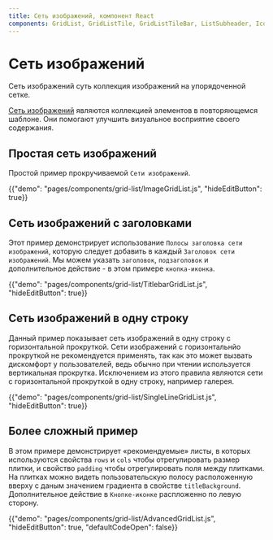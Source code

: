```yaml
---
title: Сеть изображений, компонент React
components: GridList, GridListTile, GridListTileBar, ListSubheader, IconButton
---
```


# Сеть изображений

<p class="description">Сеть изображений суть коллекция изображений на упорядоченной сетке.</p>

[Сеть изображений](https://material.io/design/components/image-lists.html) являются коллекцией элементов в повторяющемся шаблоне. Они помогают улучшить визуальное восприятие своего содержания.

## Простая сеть изображений

Простой пример прокручиваемой `Сети изображений`.

{{"demo": "pages/components/grid-list/ImageGridList.js", "hideEditButton": true}}

## Сеть изображений с заголовками

Этот пример демонстрирует использование `Полосы заголовка сети изображений`, которую следует добавить в каждый `Заголовок сети изображений`. Мы можем указать `заголовок`, `подзаголовок` и дополнительное действие - в этом примере `кнопка-иконка`.

{{"demo": "pages/components/grid-list/TitlebarGridList.js", "hideEditButton": true}}

## Сеть изображений в одну строку

Данный пример показывает сеть изображений в одну строку с горизонтальной прокруткой. Сети изображений с горизонтальнйо прокруткой не рекомендуется применять, так как это может вызвать дискомфорт у пользователей, ведь обычно при чтении используется вертикальная прокрутка. Исключением из этого правила являются сети с горизонтальной прокруткой в одну строку, например галерея.

{{"demo": "pages/components/grid-list/SingleLineGridList.js", "hideEditButton": true}}

## Более сложный пример

В этом примере демонстрирует «рекомендуемые» листы, в которых используются свойства `rows` и `cols` чтобы отрегулировать размер плитки, и свойство `padding` чтобы отрегулировать поля между плитками. На плитках можно видеть пользовательскую полосу расположенную вверху с даным значением градиента в свойстве `titleBackground`. Дополнительное действие в `Кнопке-иконке` распложенно по левую сторону.

{{"demo": "pages/components/grid-list/AdvancedGridList.js", "hideEditButton": true, "defaultCodeOpen": false}}